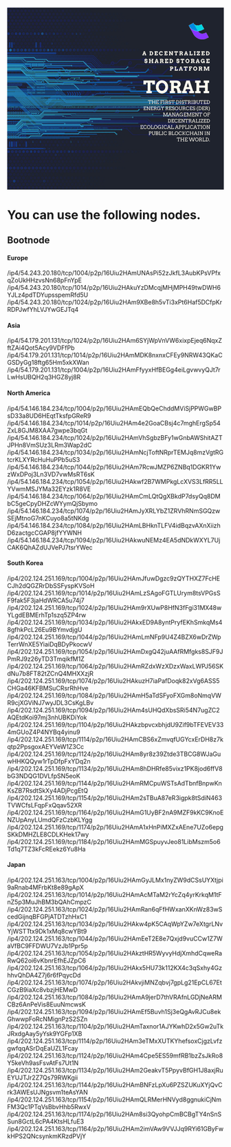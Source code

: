 ![image](https://github.com/Torahserve/bootnode/blob/main/index.png)
# You can use the following nodes.<br>
## Bootnode <br>
#### Europe <br>
/ip4/54.243.20.180/tcp/1004/p2p/16Uiu2HAmUNAsPi52zJkfL3AubKPsVPfxqZoUkHHzvsNn68pFnYpE
/ip4/54.243.20.180/tcp/1014/p2p/16Uiu2HAkuYzDMcqjMHjMPH49twDWH6YJLz4pdTDYupsspemRfd5U
/ip4/54.243.20.180/tcp/1024/p2p/16Uiu2HAm9XBe8h5vTi3xPt6Haf5DCfpKrRDPJwfYhLVJYwGEJTq4

#### Asia <br>
/ip4/54.179.201.131/tcp/1024/p2p/16Uiu2HAm6SYjWpVnVW6xixpEjeq6NqxZftZAi4Qot5Acy9VDFfPb
/ip4/54.179.201.131/tcp/1014/p2p/16Uiu2HAmMDK8nxnxCFEy9NRW43QKaCGSDyGg18ftg65Hm5xkXWan
/ip4/54.179.201.131/tcp/1004/p2p/16Uiu2HAmFfyyxHfBEGg4eiLgvwvyQJt7rLwHsUBQH2q3HGZ8yj8R

#### North America <br>
/ip4/54.146.184.234/tcp/1004/p2p/16Uiu2HAmEQbQeChddMViSjPPWGwBPsD33a8UD6HEqtTksfpGReR9
/ip4/54.146.184.234/tcp/1014/p2p/16Uiu2HAm4e2GoaCBsj4c7mghErgSp54ZxL8GJM8XAA7gwpe3bqGt
/ip4/54.146.184.234/tcp/1024/p2p/16Uiu2HAmVhSgbzBFy1wGnbAWShitAZTJPHn8VmSUz3LRm3Wap2dC
/ip4/54.146.184.234/tcp/1034/p2p/16Uiu2HAmNcjToftNRprTEMJq8mzVgtRGtcrKLXYRcHuHuPPb5uS3
/ip4/54.146.184.234/tcp/1044/p2p/16Uiu2HAm7RcwJMZP6ZNBq1DGKR1YwzWxDPoj3Ln3VD7vwMsRT6sK
/ip4/54.146.184.234/tcp/1054/p2p/16Uiu2HAkwf2B7WMPkgLcXVS3LfRR5LLYVwmMSJYMa32EYzk1R8VE
/ip4/54.146.184.234/tcp/1064/p2p/16Uiu2HAmCmLQtQgXBkdP7dsyQq8DMbC5geCpyDHZcWYymQjSbymo
/ip4/54.146.184.234/tcp/1074/p2p/16Uiu2HAmJyXRLYbZ1ZRVhRNmSGQzwSEjMtnoG7nKCuyo8a5tNKdg
/ip4/54.146.184.234/tcp/1084/p2p/16Uiu2HAmLBHknTLFV4idBqzvAXnXiizhD6zactgcCGAP8jfYYWNH
/ip4/54.146.184.234/tcp/1094/p2p/16Uiu2HAkwuNEMz4EA5dNDkWXYL7UjCAK6QhAZdUJVePJ7tsrYWec

#### South Korea <br>
/ip4/202.124.251.169/tcp/1004/p2p/16Uiu2HAmJfuwDgzc9zQYTHXZ7FcHECJh2dQGZRrDbSSFyspKVSoH
/ip4/202.124.251.169/tcp/1014/p2p/16Uiu2HAmLzSAgoFGTLUrym8tsVPGsSF9fak5F3jaHdWRCA5u74j7
/ip4/202.124.251.169/tcp/1024/p2p/16Uiu2HAm9rXUwP8HfN3fFgi31MX48wYLgdEBMErhTp1szq5ZP4rw
/ip4/202.124.251.169/tcp/1034/p2p/16Uiu2HAkxED9A8yntPryfEKhSmkqMs48gfhkPcL26Eu9BYmvdjgU
/ip4/202.124.251.169/tcp/1044/p2p/16Uiu2HAmLmNFp9U4Z4BZX6wDrZWpTerrWnXE5YiaiDqBDyPkocwV
/ip4/202.124.251.169/tcp/1054/p2p/16Uiu2HAmDxgQ42juAAfRMfgks8SJF9JPmRJ9z26yTD3TmqikfM1Z
/ip4/202.124.251.169/tcp/1064/p2p/16Uiu2HAmRZdxWzXDzxWaxLWPJ56SKdNu7b8FT82tZCnQ4MHXXzjR
/ip4/202.124.251.169/tcp/1074/p2p/16Uiu2HAkuzH7iaPafDoqk82xVg6ASS5CHGa46KFBMSuCRsrRhHve
/ip4/202.124.251.169/tcp/1084/p2p/16Uiu2HAmH5aTdSFyoFXGm8oNmqVWR9cjXGViNJ7wyJDL3CsKgLBv
/ip4/202.124.251.169/tcp/1094/p2p/16Uiu2HAm4sUHQdXbsSRi54N7ugZC2AQEtdKoi97mj3nhUBKDiYok
/ip4/202.124.251.169/tcp/1104/p2p/16Uiu2HAkzbpvcxbhjdU9Zif9bTFEVEV334mGUoZ4P4NYBq4yinu9
/ip4/202.124.251.169/tcp/1114/p2p/16Uiu2HAmCBS6xZmvqfUGYcxErDH8z7kqtp2PpsgoxAEYVeW1Z3Cc
/ip4/202.124.251.169/tcp/1124/p2p/16Uiu2HAm8yr8z39Ztde3TBCG8WJaGuwHHKQQyw1rTpDfpFxYDq2n
/ip4/202.124.251.169/tcp/1134/p2p/16Uiu2HAm8hDHRfe85vixz1PK8jod6ffV8bG3NDQG1DVLfpSN5eoK
/ip4/202.124.251.169/tcp/1144/p2p/16Uiu2HAmRMCpuWSTsAdTbnfBnpwKnKsZB7RsdtSkXy4ADjPcgEtQ
/ip4/202.124.251.169/tcp/1154/p2p/16Uiu2HAm2sTBuA87eR3igpk8tSdiN463TVWCfsLFqpFxQqav52XR
/ip4/202.124.251.169/tcp/1164/p2p/16Uiu2HAmG1UyBF2nA9MZF9kKC9KnoENZUpAnyLUmdQFzCzbKLYgg
/ip4/202.124.251.169/tcp/1174/p2p/16Uiu2HAmA1xHnPiMXZxAEne7UZo6epgSKkDMHZLE8CDLKHek17wy
/ip4/202.124.251.169/tcp/1184/p2p/16Uiu2HAmMGSpuyvJeo81LibMszm5o6Td1q7TZ3kFcREekz6Yu8Ha

#### Japan <br>
/ip4/202.124.251.163/tcp/1004/p2p/16Uiu2HAmGyJLMx1nyZW9dCSsUYXtjpi9aRnab4MFrbKt8e89gApX
/ip4/202.124.251.163/tcp/1014/p2p/16Uiu2HAmAcMTaM2rYcZq4yrKrkqM1tFnZ5p3MuJhBM3bQAhCmpzC
/ip4/202.124.251.163/tcp/1024/p2p/16Uiu2HAmRan6qFfHWxanXKnWz83wScedGijnqBFGPjATDTzhHxC1
/ip4/202.124.251.163/tcp/1034/p2p/16Uiu2HAkw4pK5CAqWpYZw7eXtgrLNvYjWSTTtx9Dk1xMq8cwYBt9
/ip4/202.124.251.163/tcp/1044/p2p/16Uiu2HAmEeT2E8e7Qxjd9vuCCw1Z7WaVfBC9FFDWU7VzJb1Ppr5p
/ip4/202.124.251.163/tcp/1054/p2p/16Uiu2HAkztHR5WyvyHdjXmhdCqweRaRwQ62oi6vKbnrEfhEJZpC6
/ip4/202.124.251.163/tcp/1064/p2p/16Uiu2HAkx5HU73k112KX4c3qSxhy4GzhhvQhDA4Z7j6r6fPqycDd
/ip4/202.124.251.163/tcp/1074/p2p/16Uiu2HAkvjiMNZqbvj7gpLg21EpCL67EtCGzB9iaXc8vbzjHEMwD
/ip4/202.124.251.163/tcp/1084/p2p/16Uiu2HAmA9jerD7thVRAfnLGDjNeARMCBz6AnPeVis8EuuNmcwsK
/ip4/202.124.251.163/tcp/1094/p2p/16Uiu2HAmEf5Buvh1Sj3eQgAvRJCu8ekGhwwpFoRcNMignPzS2SZn
/ip4/202.124.251.163/tcp/1104/p2p/16Uiu2HAmTaxnor1AJYKwhD2x5Gw2uTkJRxdgAay5yYsk9YGFp1XB
/ip4/202.124.251.163/tcp/1114/p2p/16Uiu2HAm3eTMxXUTKYhefsoxCjgzLvfzgwfqqASrDqEaUZL1Fcay
/ip4/202.124.251.163/tcp/1124/p2p/16Uiu2HAm4Cpe5ES59mfRB1bzZsJkRo8Y5keVh9asFsvAtFs7Ut1N
/ip4/202.124.251.163/tcp/1134/p2p/16Uiu2HAm2GeakvT5PpyvBfGH1J8axjRuEYUJTJr2Z7Qs79RWKgii
/ip4/202.124.251.163/tcp/1144/p2p/16Uiu2HAmBNFzLpXu6PZSZUKuXYjQvCrk3AWEsUJNgsvm1teAsYAN
/ip4/202.124.251.163/tcp/1154/p2p/16Uiu2HAmQLRMerHNVyd8ggnukiCjNmFM3Qc1PTqVsBbvHhb5RwxV
/ip4/202.124.251.163/tcp/1174/p2p/16Uiu2HAm8si3QyohpCmBCBgTY4nSnSSun8GctL6cPA4KtsHLfuE3
/ip4/202.124.251.163/tcp/1164/p2p/16Uiu2HAm2imVAw9VVJJq9RYi61GByFwkHPS2QNcsynkmKRzdPVjY
